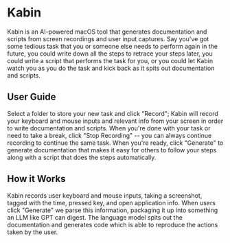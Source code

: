 # Kabin

Kabin is an AI-powered macOS tool that generates documentation and scripts from screen recordings and user input captures. Say you've got some tedious task that you or someone else needs to perform again in the future, you could write down all the steps to retrace your steps later, you could write a script that performs the task for you, or you could let Kabin watch you as you do the task and kick back as it spits out documentation and scripts.

## User Guide

Select a folder to store your new task and click "Record"; Kabin will record your keyboard and mouse inputs and relevant info from your screen in order to write documentation and scripts. When you're done with your task or need to take a break, click "Stop Recording" -- you can always continue recording to continue the same task. When you're ready, click "Generate" to generate documentation that makes it easy for others to follow your steps along with a script that does the steps automatically.

## How it Works

Kabin records user keyboard and mouse inputs, taking a screenshot, tagged with the time, pressed key, and open application info. When users click "Generate" we parse this information, packaging it up into something an LLM like GPT can digest. The language model spits out the documentation and generates code which is able to reproduce the actions taken by the user.


